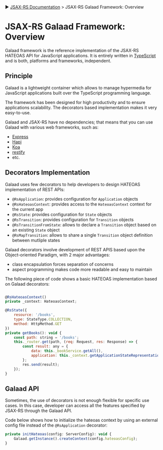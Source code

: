 :arrow_forward: [JSAX-RS Documentation](./jsax-rs-reference.md) > JSAX-RS Galaad Framework: Overview

# JSAX-RS Galaad Framework: Overview

Galaad framework is the reference implementation of the JSAX-RS HATEOAS API for JavaScript applications. It is entirely written in [TypeScript](https://www.typescriptlang.org/) and is both, platforms and frameworks, independent.

## Principle

Galaad is a lightweight container which allows to manage hypermedia for JavaScript applications built over the TypeScript programming language.

The framework has been designed for high productivity and to ensure applications scalability. The decorators based implementation makes it very easy-to-use.

Galaad and JSAX-RS have no dependencies; that means that you can use Galaad with various web frameworks, such as:

- [Express](https://expressjs.com/)
- [Hapi](https://hapijs.com/)
- [Koa](https://koajs.com/)
- [restify](http://restify.com/)
- etc.

## Decorators Implementation

Galaad uses few decorators to help developers to design HATEOAS implementation of REST APIs:

- `@RsApplication`: provides configuration for `Application` objects
- `@RsHateoasContext`: provides access to the `HateoasContext` context for the current app
- `@RsState`: provides configuration for `State` objects
- `@RsTransition`: provides configuration for `Transition` objects
- `@RsTransitionFromState`: allows to declare a `Transition` object based on an existing `State` object
- `@RsMapTransition`: allows to share a single `Transition` object definition between mutliple states

Galaad decorators involve development of REST APIS based upon the Object-oriented Paradigm, with 2 major advantages:

- class encapsulation forces separation of concerns
- aspect programming makes code more readable and easy to maintain

The following piece of code shows a basic HATEOAS implementation based on Galaad decorators:

```javascript

@RsHateoasContext()
private _context: HateoasContext;

@RsState({
    resource: '/books',
    type: StateType.COLLECTION,
    method: HttpMethod.GET
})
private getBooks(): void {
    const path: string = '/books';
    this._router.get(path, (req: Request, res: Response) => {
        const result: any = {
            data: this._bookService.getAll(),
            application: this._context.getApplicationStateRepresentation(path);
        };
        res.send(result);
    });
}
```

## Galaad API

Sometimes, the use of decorators is not enough flexible for specific use cases. In this case, developer can access all the features specified by JSAX-RS through the Galaad API.

Code below shows how to initialize the hateoas context by using an external config file instead of the `@RsApplication` decorator:

```javascript
private initHateoas(config: ServerConfig): void {
    Galaad.getInstance().createContext(config.hateoasConfig);
}
```